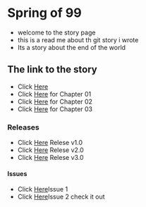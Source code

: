 # Spring of 99
- welcome to the story page
- this is a read me about th git story i wrote
- Its a story  about the end of the world 
 ## The link to the story
 
 - Click [Here](https://sukhi2699.github.io/github-story-2019/)
 - Click [Here](https://sukhi2699.github.io/github-story-2019/Chapter1.html) for Chapter 01
 - Click [Here](https://sukhi2699.github.io/github-story-2019/Chapter2.html) for Chapter 02
 - Click [Here](https://sukhi2699.github.io/github-story-2019/Chapter3.html) for Chapter 03
 
### Releases
- Click [Here](https://github.com/Sukhi2699/github-story-2019/releases/tag/v1.0) Relese v1.0
- Click [Here](https://github.com/Sukhi2699/github-story-2019/releases/tag/v2.0) Relese v2.0
- Click [Here](https://github.com/Sukhi2699/github-story-2019/releases/tag/v3.0) Relese v3.0
#### Issues
- Click [Here](https://github.com/Sukhi2699/github-story-2019/issues/1)Issue 1
- Click [Here](https://github.com/Sukhi2699/github-story-2019/issues/2)Issue 2
check it out

